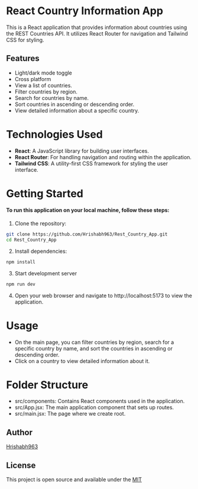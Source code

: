 # React Country Information App

This is a React application that provides information about countries using the REST Countries API. It utilizes React Router for navigation and Tailwind CSS for styling.

## Features

- Light/dark mode toggle
- Cross platform
- View a list of countries.
- Filter countries by region.
- Search for countries by name.
- Sort countries in ascending or descending order.
- View detailed information about a specific country.


# Technologies Used

 - **React**: A JavaScript library for building user interfaces.
 - **React Router**: For handling navigation and routing within the application.
 - **Tailwind CSS**: A utility-first CSS framework for styling the user interface.
# Getting Started

#### To run this application on your local machine, follow these steps:
 1. Clone the repository:

```bash
git clone https://github.com/Hrishabh963/Rest_Country_App.git
cd Rest_Country_App
```
2. Install dependencies:
```bash
npm install
```

3. Start development server
```bash
npm run dev
```
4. Open your web browser and navigate to http://localhost:5173 to view the application.

# Usage

- On the main page, you can filter countries by region, search for a specific country by name, and sort the countries in ascending or descending order.
- Click on a country to view detailed information about it.

# Folder Structure


 - src/components: Contains React components used in the application.
 - src/App.jsx: The main application component that sets up routes.
 - src/main.jsx: The page where we create root.
## Author
[Hrishabh963](https://github.com/Hrishabh963/)
## License

This project is open source and available under the [MIT](https://choosealicense.com/licenses/mit/)

